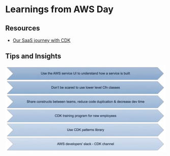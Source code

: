Learnings from AWS Day
===

Resources
---

- [Our SaaS journey with CDK][1]

<!-- Links -->
[1]: https://www.youtube.com/watch?v=qJutZqXMdgM&t=3994s

Tips and Insights
---

![tips](assets/tips.png)
